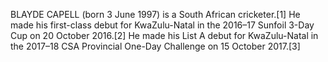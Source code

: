 BLAYDE CAPELL (born 3 June 1997) is a South African cricketer.[1] He made his first-class debut for KwaZulu-Natal in the 2016–17 Sunfoil 3-Day Cup on 20 October 2016.[2] He made his List A debut for KwaZulu-Natal in the 2017–18 CSA Provincial One-Day Challenge on 15 October 2017.[3]
